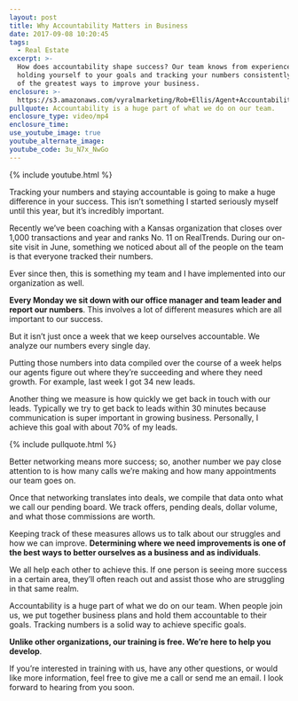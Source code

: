 ```yaml
---
layout: post
title: Why Accountability Matters in Business
date: 2017-09-08 10:20:45
tags:
  - Real Estate
excerpt: >-
  How does accountability shape success? Our team knows from experience that
  holding yourself to your goals and tracking your numbers consistently are two
  of the greatest ways to improve your business.
enclosure: >-
  https://s3.amazonaws.com/vyralmarketing/Rob+Ellis/Agent+Accountability+-+Central+Ohio+Real+Estate+Agent.mp4
pullquote: Accountability is a huge part of what we do on our team.
enclosure_type: video/mp4
enclosure_time:
use_youtube_image: true
youtube_alternate_image:
youtube_code: 3u_N7x_NwGo
---
```



{% include youtube.html %}

Tracking your numbers and staying accountable is going to make a huge difference in your success. This isn’t something I started seriously myself until this year, but it’s incredibly important.&nbsp;

Recently we’ve been coaching with a Kansas organization that closes over 1,000 transactions and year and ranks No. 11 on RealTrends. During our on-site visit in June, something we noticed about all of the people on the team is that everyone tracked their numbers. &nbsp;

Ever since then, this is something my team and I have implemented into our organization as well.&nbsp;

**Every Monday we sit down with our office manager and team leader and report our numbers**. This involves a lot of different measures which are all important to our success.

But it isn’t just once a week that we keep ourselves accountable. We analyze our numbers every single day.

Putting those numbers into data compiled over the course of a week helps our agents figure out where they’re succeeding and where they need growth. For example, last week I got 34 new leads.&nbsp;

Another thing we measure is how quickly we get back in touch with our leads. Typically we try to get back to leads within 30 minutes because communication is super important in growing business. Personally, I achieve this goal with about 70% of my leads.

{% include pullquote.html %}

Better networking means more success; so, another number we pay close attention to is how many calls we’re making and how many appointments our team goes on.

Once that networking translates into deals, we compile that data onto what we call our pending board. We track offers, pending deals, dollar volume, and what those commissions are worth.&nbsp;

Keeping track of these measures allows us to talk about our struggles and how we can improve. **Determining where we need improvements is one of the best ways to better ourselves as a business and as individuals**. &nbsp;

We all help each other to achieve this. If one person is seeing more success in a certain area, they’ll often reach out and assist those who are struggling in that same realm.&nbsp;

Accountability is a huge part of what we do on our team. When people join us, we put together business plans and hold them accountable to their goals. Tracking numbers is a solid way to achieve specific goals.

**Unlike other organizations, our training is free. We’re here to help you develop**.&nbsp;

If you’re interested in training with us, have any other questions, or would like more information, feel free to give me a call or send me an email. I look forward to hearing from you soon.&nbsp;